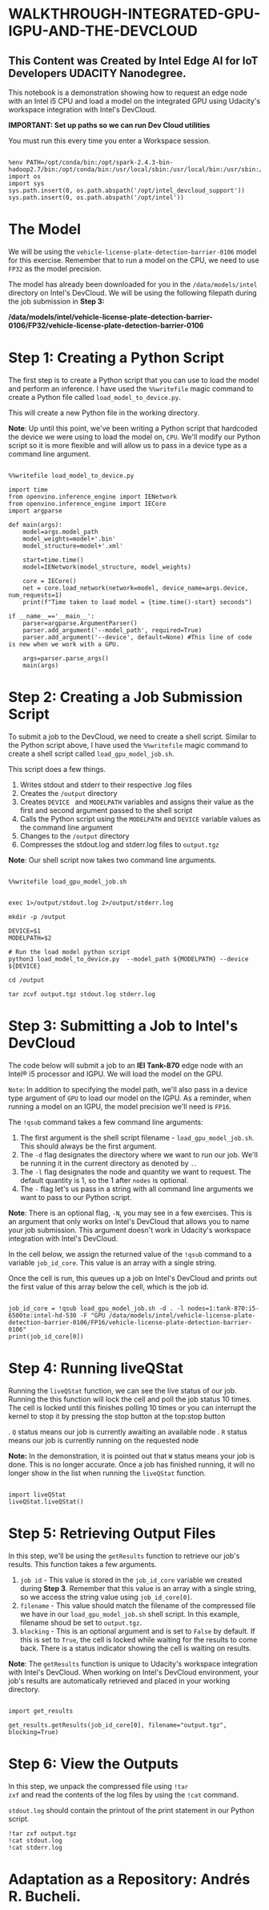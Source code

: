 # WALKTHROUGH-INTEGRATED-GPU-IGPU-AND-THE-DEVCLOUD

## This Content was Created by Intel Edge AI for IoT Developers UDACITY Nanodegree.

This notebook is a demonstration showing how to request an edge node with an Intel i5 CPU and load a model on the integrated GPU using Udacity's workspace integration with 
Intel's DevCloud. 

<strong>IMPORTANT: Set up paths so we can run Dev Cloud utilities</strong>

You must run this every time you enter a Workspace session.

<pre><code>
%env PATH=/opt/conda/bin:/opt/spark-2.4.3-bin-hadoop2.7/bin:/opt/conda/bin:/usr/local/sbin:/usr/local/bin:/usr/sbin:/usr/bin:/sbin:/bin:/opt/intel_devcloud_support
import os
import sys
sys.path.insert(0, os.path.abspath('/opt/intel_devcloud_support'))
sys.path.insert(0, os.path.abspath('/opt/intel'))
</code></pre>


# The Model

We will be using the <code>vehicle-license-plate-detection-barrier-0106</code> model for this exercise. Remember that to run a model on the CPU, we need to use <code>FP32</code> as the model precision.

The model has already been downloaded for you in the <code>/data/models/intel</code> directory on Intel's DevCloud. We will be using the following filepath during the job 
submission in <strong>Step 3:</strong>

<strong>/data/models/intel/vehicle-license-plate-detection-barrier-0106/FP32/vehicle-license-plate-detection-barrier-0106</strong>

# Step 1: Creating a Python Script

The first step is to create a Python script that you can use to load the model and perform an inference. I have used the <code>%%writefile</code> magic command to create a 
Python file called <code>load_model_to_device.py</code>.

This will create a new Python file in the working directory.

<strong>Note</strong>: Up until this point, we've been writing a Python script that hardcoded the device we were using to load the model on, <code>CPU</code>. We'll modify our
Python script so it is more flexible and will allow us to pass in a device type as a command line argument.

<pre><code>
%%writefile load_model_to_device.py

import time
from openvino.inference_engine import IENetwork
from openvino.inference_engine import IECore
import argparse

def main(args):
    model=args.model_path
    model_weights=model+'.bin'
    model_structure=model+'.xml'
    
    start=time.time()
    model=IENetwork(model_structure, model_weights)

    core = IECore()
    net = core.load_network(network=model, device_name=args.device, num_requests=1)
    print(f"Time taken to load model = {time.time()-start} seconds")

if __name__=='__main__':
    parser=argparse.ArgumentParser()
    parser.add_argument('--model_path', required=True)
    parser.add_argument('--device', default=None) #This line of code is new when we work with a GPU.
    
    args=parser.parse_args() 
    main(args)
</code></pre>

# Step 2: Creating a Job Submission Script

To submit a job to the DevCloud, we need to create a shell script. Similar to the Python script above, I have used the `%%writefile` magic command to create a shell script called `load_gpu_model_job.sh`.

This script does a few things.
1. Writes stdout and stderr to their respective .log files
2. Creates the `/output` directory
3. Creates `DEVICE ` and `MODELPATH` variables and assigns their value as the first and second argument passed to the shell script
4. Calls the Python script using the `MODELPATH` and `DEVICE` variable values as the command line argument
5. Changes to the `/output` directory
6. Compresses the stdout.log and stderr.log files to `output.tgz`

**Note**: Our shell script now takes two command line arguments.

<pre><code>
%%writefile load_gpu_model_job.sh


exec 1>/output/stdout.log 2>/output/stderr.log

mkdir -p /output

DEVICE=$1
MODELPATH=$2

# Run the load model python script
python3 load_model_to_device.py  --model_path ${MODELPATH} --device ${DEVICE}

cd /output

tar zcvf output.tgz stdout.log stderr.log
</code></pre>

# Step 3: Submitting a Job to Intel's DevCloud

The code below will submit a job to an <strong>IEI Tank-870</strong> edge node with an Intel® i5 processor and IGPU. We will load the model on the GPU.

<code>Note</code>: In addition to specifying the model path, we'll also pass in a device type argument of <code>GPU</code> to load our model on the IGPU. As a reminder, when 
running a model on an IGPU, the model precision we'll need is <code>FP16</code>.

The <code>!qsub</code> command takes a few command line arguments:

1. The first argument is the shell script filename - <code>load_gpu_model_job.sh</code>. This should always be the first argument.
2. The <code>-d</code> flag designates the directory where we want to run our job. We'll be running it in the current directory as denoted by <code>.</code>.
3. The <code>-l</code> flag designates the node and quantity we want to request. The default quantity is 1, so the 1 after <code>nodes</code> is optional.
4. The <code>-</code> flag let's us pass in a string with all command line arguments we want to pass to our Python script.

<strong>Note</strong>: There is an optional flag, <code>-N</code>, you may see in a few exercises. This is an argument that only works on Intel's DevCloud that allows you to
name your job submission. This argument doesn't work in Udacity's workspace integration with Intel's DevCloud.

In the cell below, we assign the returned value of the <code>!qsub</code> command to a variable <code>job_id_core</code>. This value is an array with a single string.

Once the cell is run, this queues up a job on Intel's DevCloud and prints out the first value of this array below the cell, which is the job id.

<pre><code>
job_id_core = !qsub load_gpu_model_job.sh -d . -l nodes=1:tank-870:i5-6500te:intel-hd-530 -F "GPU /data/models/intel/vehicle-license-plate-detection-barrier-0106/FP16/vehicle-license-plate-detection-barrier-0106"
print(job_id_core[0])
</code></pre>

# Step 4: Running liveQStat

Running the <code>liveQStat</code> function, we can see the live status of our job. Running the this function will lock the cell and poll the job status 10 times. The cell is 
locked until this finishes polling 10 times or you can interrupt the kernel to stop it by pressing the stop button at the top:stop button

. <code>Q</code> status means our job is currently awaiting an available node
. <code>R</code> status means our job is currently running on the requested node
    
<strong>Note:</strong> In the demonstration, it is pointed out that <code>W</code> status means your job is done. This is no longer accurate. Once a job has finished running,
it will no longer show in the list when running the <code>liveQStat</code> function.

<pre><code>
import liveQStat
liveQStat.liveQStat()
</code></pre>

# Step 5: Retrieving Output Files

In this step, we'll be using the <code>getResults</code> function to retrieve our job's results. This function takes a few arguments.

1. <code>job id</code> - This value is stored in the <code>job_id_core</code> variable we created during <strong>Step 3</strong>. Remember that this value is an array with a 
single string, so we access the string value using <code>job_id_core[0]</code>.
2. <code>filename</code> - This value should match the filename of the compressed file we have in our <code>load_gpu_model_job.sh</code> shell script. In this example, filename
shoud be set to <code>output.tgz</code>.
3. <code>blocking</code> - This is an optional argument and is set to <code>False</code> by default. If this is set to <code>True</code>, the cell is locked while waiting for
the results to come back. There is a status indicator showing the cell is waiting on results.

<strong>Note</strong>: The <code>getResults</code> function is unique to Udacity's workspace integration with Intel's DevCloud. When working on Intel's DevCloud environment,
your job's results are automatically retrieved and placed in your working directory.

<pre><code>
import get_results

get_results.getResults(job_id_core[0], filename="output.tgz", blocking=True)
</code></pre>

# Step 6: View the Outputs

In this step, we unpack the compressed file using <code>!tar zxf</code> and read the contents of the log files by using the <code>!cat</code> command.

<code>stdout.log</code> should contain the printout of the print statement in our Python script. 

<pre><code>!tar zxf output.tgz
!cat stdout.log
!cat stderr.log</pre></code>


# Adaptation as a Repository: Andrés R. Bucheli.


